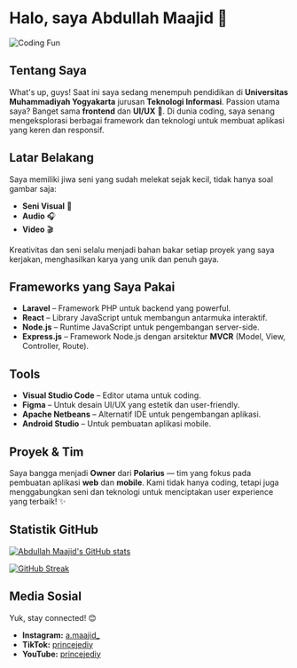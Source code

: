 # Halo, saya **Abdullah Maajid** 👋
![Coding Fun](https://media.giphy.com/media/xT0GqssRweIhlz209i/giphy.gif)

## Tentang Saya
What's up, guys! Saat ini saya sedang menempuh pendidikan di **Universitas Muhammadiyah Yogyakarta** jurusan **Teknologi Informasi**. Passion utama saya? Banget sama **frontend** dan **UI/UX** 🚀. Di dunia coding, saya senang mengeksplorasi berbagai framework dan teknologi untuk membuat aplikasi yang keren dan responsif.

## Latar Belakang
Saya memiliki jiwa seni yang sudah melekat sejak kecil, tidak hanya soal gambar saja:
- **Seni Visual** 🎨
- **Audio** 🎧
- **Video** 🎬

Kreativitas dan seni selalu menjadi bahan bakar setiap proyek yang saya kerjakan, menghasilkan karya yang unik dan penuh gaya.

## Frameworks yang Saya Pakai
- **Laravel** – Framework PHP untuk backend yang powerful.
- **React** – Library JavaScript untuk membangun antarmuka interaktif.
- **Node.js** – Runtime JavaScript untuk pengembangan server-side.
- **Express.js** – Framework Node.js dengan arsitektur **MVCR** (Model, View, Controller, Route).

## Tools
- **Visual Studio Code** – Editor utama untuk coding.
- **Figma** – Untuk desain UI/UX yang estetik dan user-friendly.
- **Apache Netbeans** – Alternatif IDE untuk pengembangan aplikasi.
- **Android Studio** – Untuk pembuatan aplikasi mobile.

## Proyek & Tim
Saya bangga menjadi **Owner** dari **Polarius** — tim yang fokus pada pembuatan aplikasi **web** dan **mobile**. Kami tidak hanya coding, tetapi juga menggabungkan seni dan teknologi untuk menciptakan user experience yang terbaik! ✨

## Statistik GitHub
[![Abdullah Maajid's GitHub stats](https://github-readme-stats.vercel.app/api?username=abdullahmaajid&show_icons=true&theme=default)](https://github.com/abdullahmaajid)

[![GitHub Streak](https://github-readme-streak-stats.herokuapp.com/?user=abdullahmaajid&theme=default)](https://git.io/streak-stats)

## Media Sosial
Yuk, stay connected! 😊
- **Instagram:** [a.maajid_](https://instagram.com/a.maajid_)
- **TikTok:** [princejediy](https://tiktok.com/@princejediy)
- **YouTube:** [princejediy](https://www.youtube.com/@princejediy)
